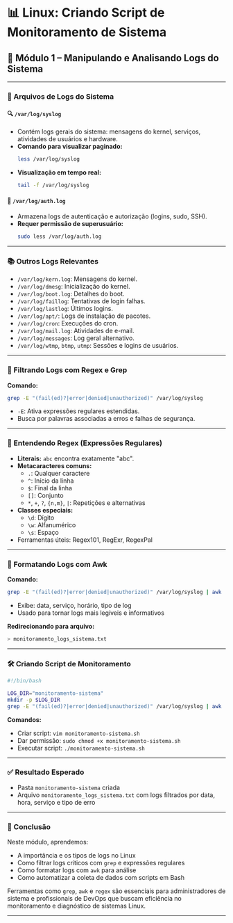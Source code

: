 # 📊 Linux: Criando Script de Monitoramento de Sistema

## 📝 Módulo 1 – Manipulando e Analisando Logs do Sistema

---

### 📁 Arquivos de Logs do Sistema

#### 🔍 `/var/log/syslog`
- Contém logs gerais do sistema: mensagens do kernel, serviços, atividades de usuários e hardware.
- **Comando para visualizar paginado:**  
  ```bash
  less /var/log/syslog
  ```
- **Visualização em tempo real:**  
  ```bash
  tail -f /var/log/syslog
  ```

#### 🔐 `/var/log/auth.log`
- Armazena logs de autenticação e autorização (logins, sudo, SSH).
- **Requer permissão de superusuário:**  
  ```bash
  sudo less /var/log/auth.log
  ```

---

### 📚 Outros Logs Relevantes
- `/var/log/kern.log`: Mensagens do kernel.
- `/var/log/dmesg`: Inicialização do kernel.
- `/var/log/boot.log`: Detalhes do boot.
- `/var/log/faillog`: Tentativas de login falhas.
- `/var/log/lastlog`: Últimos logins.
- `/var/log/apt/`: Logs de instalação de pacotes.
- `/var/log/cron`: Execuções do cron.
- `/var/log/mail.log`: Atividades de e-mail.
- `/var/log/messages`: Log geral alternativo.
- `/var/log/wtmp`, `btmp`, `utmp`: Sessões e logins de usuários.

---

### 🔎 Filtrando Logs com Regex e Grep

**Comando:**
```bash
grep -E "(fail(ed)?|error|denied|unauthorized)" /var/log/syslog
```

- `-E`: Ativa expressões regulares estendidas.
- Busca por palavras associadas a erros e falhas de segurança.

---

### 🧠 Entendendo Regex (Expressões Regulares)

- **Literais:** `abc` encontra exatamente "abc".
- **Metacaracteres comuns:**
  - `.`: Qualquer caractere
  - `^`: Início da linha
  - `$`: Final da linha
  - `[]`: Conjunto
  - `*`, `+`, `?`, `{n,m}`, `|`: Repetições e alternativas
- **Classes especiais:**
  - `\d`: Dígito
  - `\w`: Alfanumérico
  - `\s`: Espaço
- Ferramentas úteis: Regex101, RegExr, RegexPal

---

### 📑 Formatando Logs com Awk

**Comando:**
```bash
grep -E "(fail(ed)?|error|denied|unauthorized)" /var/log/syslog | awk '{print $1, $2, $3, $5, $6, $7}'
```

- Exibe: data, serviço, horário, tipo de log
- Usado para tornar logs mais legíveis e informativos

**Redirecionando para arquivo:**
```bash
> monitoramento_logs_sistema.txt
```

---

### 🛠️ Criando Script de Monitoramento

```bash
#!/bin/bash

LOG_DIR="monitoramento-sistema"
mkdir -p $LOG_DIR
grep -E "(fail(ed)?|error|denied|unauthorized)" /var/log/syslog | awk '{print $1, $2, $3, $5, $6, $7}' > $LOG_DIR/monitoramento_logs_sistema.txt
```

**Comandos:**
- Criar script: `vim monitoramento-sistema.sh`
- Dar permissão: `sudo chmod +x monitoramento-sistema.sh`
- Executar script: `./monitoramento-sistema.sh`

---

### ✅ Resultado Esperado

- Pasta `monitoramento-sistema` criada
- Arquivo `monitoramento_logs_sistema.txt` com logs filtrados por data, hora, serviço e tipo de erro

---

### 🧩 Conclusão

Neste módulo, aprendemos:
- A importância e os tipos de logs no Linux
- Como filtrar logs críticos com `grep` e expressões regulares
- Como formatar logs com `awk` para análise
- Como automatizar a coleta de dados com scripts em Bash

Ferramentas como `grep`, `awk` e `regex` são essenciais para administradores de sistema e profissionais de DevOps que buscam eficiência no monitoramento e diagnóstico de sistemas Linux.

---